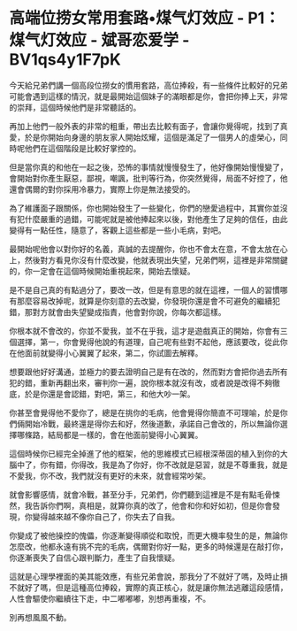# 高端位捞女常用套路•煤气灯效应 - P1：煤气灯效应 - 斌哥恋爱学 - BV1qs4y1F7pK

今天給兄弟們講一個高段位撈女的慣用套路，高位捧殺，有一些條件比較好的兄弟可能會遇到這樣的情況，就是最開始這個妹子的滿眼都是你，會把你捧上天，非常的崇拜，這個時候他們是非常聽話的。

再加上他們一般外表的非常的粗重，帶出去比較有面子，會讓你覺得呢，找到了真愛，於是你開始向身邊的朋友家人開始炫耀，這個是滿足了一個男人的虛榮心，同時呢他們在這個階段是比較好掌控的。

但是當你真的和他在一起之後，恐怖的事情就慢慢發生了，他好像開始慢慢變了，會開始對你產生厭惡，鄙視，嘲諷，批判等行為，你突然覺得，局面不好控了，他還會偶爾的對你採用冷暴力，實際上你是無法接受的。

為了維護面子跟關係，你也開始發生了一些變化，你們的戀愛過程中，其實你並沒有犯什麼嚴重的過錯，可能呢就是被他捧起來以後，對他產生了足夠的信任，由此變得有一點任性，隨意了，客觀上這些都是一些小毛病，對吧。

最開始呢他會以對你好的名義，真誠的去提醒你，你也不會太在意，不會太放在心上，然後對方看見你沒有什麼改變，他就表現出失望，兄弟們啊，這裡是非常關鍵的，你一定會在這個時候開始重視起來，開始去懷疑。

是不是自己真的有點過分了，要改一改，但是有意思的就在這裡，一個人的習慣哪有那麼容易改掉呢，就算是你刻意的去改變，你發現你還是會不可避免的繼續犯錯，那對方就會由失望變成指責，他會對你說，你每次都這樣。

你根本就不會改的，你並不愛我，並不在乎我，這才是遊戲真正的開始，你會有三個選擇，第一，你會覺得他說的有道理，自己呢有些對不起他，應該要改，從此你在他面前就變得小心翼翼了起來，第二，你試圖去解釋。

想要跟他好好溝通，並極力的要去證明自己是有在改的，然而對方會把你過去所有犯的錯，重新再翻出來，審判你一遍，說你根本就沒有改，或者說是改得不夠徹底，於是你還是會認錯，對吧，第三，和他大吵一架。

你甚至會覺得他不愛你了，總是在挑你的毛病，他會覺得你簡直不可理喻，於是你們倆開始冷戰，最終還是得你去和好，然後道歉，承諾自己會改的，所以無論你選擇哪條路，結局都是一樣的，會在他面前變得小心翼翼。

這個時候你已經完全掉進了他的框架，他的思維模式已經根深蒂固的植入到你的大腦中了，你有錯，你得改，我是為了你好，你不改就是惡習，就是不尊重我，就是不愛我，你不改，我們就沒有更好的未來，就會經常吵架。

就會影響感情，就會冷戰，甚至分手，兄弟們，你們聽到這裡是不是有點毛骨悚然，我告訴你們啊，真相是，就算你真的改了，他會和你和好如初，但是你會發現，你變得越來越不像你自己了，你失去了自我。

你變成了被他操控的傀儡，你逐漸變得順從和取悅，而更大機率發生的是，無論你怎麼改，他都永遠有挑不完的毛病，偶爾對你好一點，更多的時候還是在敲打你，你逐漸喪失了自信心跟判斷力，產生了自我懷疑。

這就是心理學裡面的美其能效應，有些兄弟會說，那我分了不就好了嗎，及時止損不就好了嗎，但是這種高位捧殺，實際的真正核心，就是讓你無法逃離這段感情，人性會驅使你繼續往下走，中二嘟嘟嘟，別想再重複，不。

別再想風風不動。